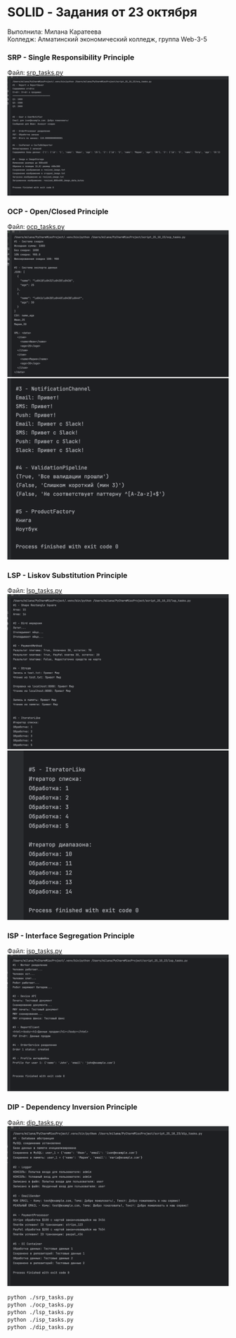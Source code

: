 # SOLID - Задания от 23 октября

Выполнила: Милана Каратеева  
Колледж: Алматинский экономический колледж, группа Web-3-5

### SRP - Single Responsibility Principle
Файл: [srp_tasks.py](srp_tasks.py)
![Результат выполнения srp_tasks.py](srp_tasks_result_1.png)

### OCP - Open/Closed Principle
Файл: [ocp_tasks.py](ocp_tasks.py)
![Результат выполнения ocp_tasks.py](ocp_tasks_result_1.png)
![Результат выполнения ocp_tasks.py (часть 2)](ocp_tasks_result_2.png)

### LSP - Liskov Substitution Principle
Файл: [lsp_tasks.py](lsp_tasks.py)
![Результат выполнения lsp_tasks.py](lsp_tasks_result_1.png)
![Результат выполнения lsp_tasks.py (часть 2)](lsp_tasks_result_2.png)

### ISP - Interface Segregation Principle
Файл: [isp_tasks.py](isp_tasks.py)
![Результат выполнения isp_tasks.py](isp_tasks_result_1.png)

### DIP - Dependency Inversion Principle
Файл: [dip_tasks.py](dip_tasks.py)
![Результат выполнения dip_tasks.py](dip_tasks_result_1.png)

```bash
python ./srp_tasks.py
python ./ocp_tasks.py
python ./lsp_tasks.py
python ./isp_tasks.py
python ./dip_tasks.py
```
